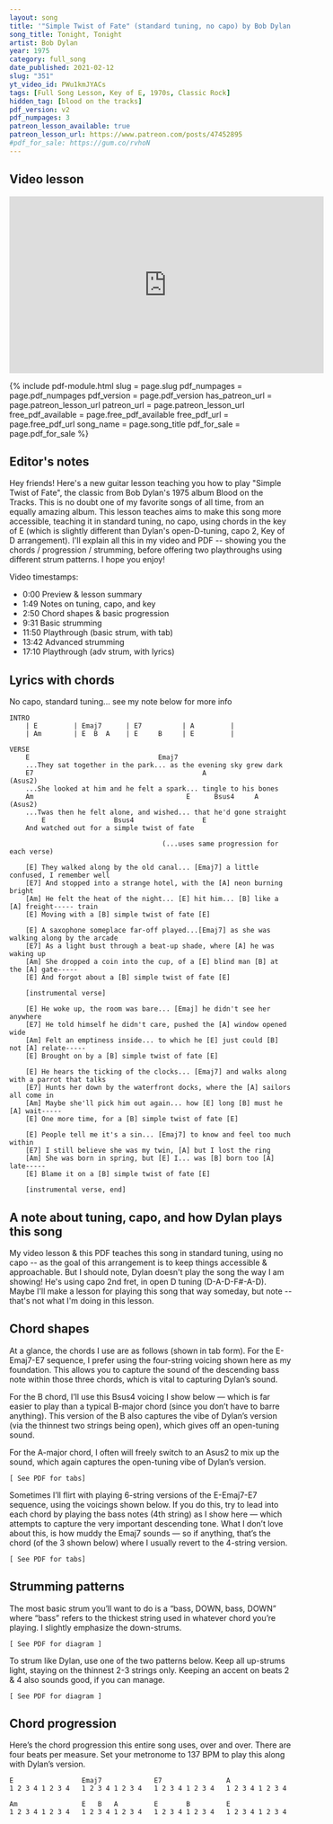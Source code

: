 ```yaml
---
layout: song
title: '"Simple Twist of Fate" (standard tuning, no capo) by Bob Dylan'
song_title: Tonight, Tonight
artist: Bob Dylan
year: 1975
category: full_song
date_published: 2021-02-12
slug: "351"
yt_video_id: PWu1kmJYACs
tags: [Full Song Lesson, Key of E, 1970s, Classic Rock]
hidden_tag: [blood on the tracks]
pdf_version: v2
pdf_numpages: 3
patreon_lesson_available: true
patreon_lesson_url: https://www.patreon.com/posts/47452895
#pdf_for_sale: https://gum.co/rvhoN
---
```







## Video lesson

<iframe width="560" height="315" src="https://www.youtube.com/embed/PWu1kmJYACs" frameborder="0" allow="accelerometer; autoplay; encrypted-media; gyroscope; picture-in-picture" allowfullscreen></iframe>

{% include pdf-module.html slug = page.slug pdf_numpages = page.pdf_numpages pdf_version = page.pdf_version has_patreon_url = page.patreon_lesson_url patreon_url = page.patreon_lesson_url free_pdf_available = page.free_pdf_available free_pdf_url = page.free_pdf_url song_name = page.song_title pdf_for_sale = page.pdf_for_sale %}

## Editor's notes

Hey friends! Here's a new guitar lesson teaching you how to play "Simple Twist of Fate", the classic from Bob Dylan's 1975 album Blood on the Tracks. This is no doubt one of my favorite songs of all time, from an equally amazing album. This lesson teaches aims to make this song more accessible, teaching it in standard tuning, no capo, using chords in the key of E (which is slightly different than Dylan's open-D-tuning, capo 2, Key of D arrangement). I'll explain all this in my video and PDF -- showing you the chords / progression / strumming, before offering two playthroughs using different strum patterns. I hope you enjoy!

Video timestamps:

- 0:00 Preview & lesson summary
- 1:49 Notes on tuning, capo, and key
- 2:50 Chord shapes & basic progression
- 9:31 Basic strumming
- 11:50 Playthrough (basic strum, with tab)
- 13:42 Advanced strumming
- 17:10 Playthrough (adv strum, with lyrics)

## Lyrics with chords

No capo, standard tuning... see my note below for more info

    INTRO
        | E         | Emaj7      | E7          | A         |
        | Am        | E  B  A    | E     B     | E         |

    VERSE
        E                                Emaj7
        ...They sat together in the park... as the evening sky grew dark
        E7                                          A                    (Asus2)
        ...She looked at him and he felt a spark... tingle to his bones
        Am                                      E      Bsus4     A       (Asus2)
        ...Twas then he felt alone, and wished... that he'd gone straight
            E                 Bsus4                 E
        And watched out for a simple twist of fate

                                          (...uses same progression for each verse)

        [E] They walked along by the old canal... [Emaj7] a little confused, I remember well
        [E7] And stopped into a strange hotel, with the [A] neon burning bright
        [Am] He felt the heat of the night... [E] hit him... [B] like a [A] freight----- train
        [E] Moving with a [B] simple twist of fate [E]

        [E] A saxophone someplace far-off played...[Emaj7] as she was walking along by the arcade
        [E7] As a light bust through a beat-up shade, where [A] he was waking up
        [Am] She dropped a coin into the cup, of a [E] blind man [B] at the [A] gate-----
        [E] And forgot about a [B] simple twist of fate [E]

        [instrumental verse]

        [E] He woke up, the room was bare... [Emaj] he didn't see her anywhere
        [E7] He told himself he didn't care, pushed the [A] window opened wide
        [Am] Felt an emptiness inside... to which he [E] just could [B] not [A] relate-----
        [E] Brought on by a [B] simple twist of fate [E]

        [E] He hears the ticking of the clocks... [Emaj7] and walks along with a parrot that talks
        [E7] Hunts her down by the waterfront docks, where the [A] sailors all come in
        [Am] Maybe she'll pick him out again... how [E] long [B] must he [A] wait-----
        [E] One more time, for a [B] simple twist of fate [E]

        [E] People tell me it's a sin... [Emaj7] to know and feel too much within
        [E7] I still believe she was my twin, [A] but I lost the ring
        [Am] She was born in spring, but [E] I... was [B] born too [A] late-----
        [E] Blame it on a [B] simple twist of fate [E]

        [instrumental verse, end]

## A note about tuning, capo, and how Dylan plays this song

My video lesson & this PDF teaches this song in standard tuning, using no capo -- as the goal of this arrangement is to keep things accessible & approachable. But I should note, Dylan doesn't play the song the way I am showing! He's using capo 2nd fret, in open D tuning (D-A-D-F#-A-D). Maybe I'll make a lesson for playing this song that way someday, but note -- that's not what I'm doing in this lesson.

## Chord shapes

At a glance, the chords I use are as follows (shown in tab form). For the E-Emaj7-E7 sequence, I prefer using the four-string voicing shown here as my foundation. This allows you to capture the sound of the descending bass note within those three chords, which is vital to capturing Dylan’s sound.

For the B chord, I’ll use this Bsus4 voicing I show below — which is far easier to play than a typical B-major chord (since you don’t have to barre anything). This version of the B also captures the vibe of Dylan’s version (via the thinnest two strings being open), which gives off an open-tuning sound.

For the A-major chord, I often will freely switch to an Asus2 to mix up the sound, which again captures the open-tuning vibe of Dylan’s version.

    [ See PDF for tabs]

Sometimes I’ll flirt with playing 6-string versions of the E-Emaj7-E7 sequence, using the voicings shown below. If you do this, try to lead into each chord by playing the bass notes (4th string) as I show here — which attempts to capture the very important descending tone. What I don’t love about this, is how muddy the Emaj7 sounds — so if anything, that’s the chord (of the 3 shown below) where I usually revert to the 4-string version.

    [ See PDF for tabs]

## Strumming patterns

The most basic strum you’ll want to do is a “bass, DOWN, bass, DOWN” where “bass” refers to the thickest string used in whatever chord you’re playing. I slightly emphasize the down-strums.

    [ See PDF for diagram ]

To strum like Dylan, use one of the two patterns below. Keep all up-strums light, staying on the thinnest 2-3 strings only. Keeping an accent on beats 2 & 4 also sounds good, if you can manage.

    [ See PDF for diagram ]

## Chord progression

Here’s the chord progression this entire song uses, over and over. There are four beats per measure. Set your metronome to 137 BPM to play this along with Dylan’s version.

    E                 Emaj7             E7                A             
    1 2 3 4 1 2 3 4   1 2 3 4 1 2 3 4   1 2 3 4 1 2 3 4   1 2 3 4 1 2 3 4  

    Am                E   B   A         E       B         E
    1 2 3 4 1 2 3 4   1 2 3 4 1 2 3 4   1 2 3 4 1 2 3 4   1 2 3 4 1 2 3 4  

